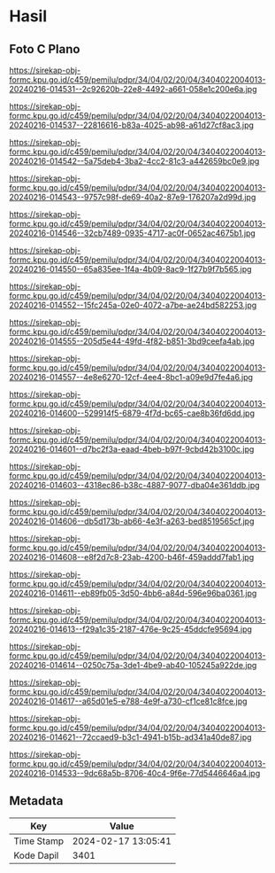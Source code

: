 # Hasil

## Foto C Plano

https://sirekap-obj-formc.kpu.go.id/c459/pemilu/pdpr/34/04/02/20/04/3404022004013-20240216-014531--2c92620b-22e8-4492-a661-058e1c200e6a.jpg

https://sirekap-obj-formc.kpu.go.id/c459/pemilu/pdpr/34/04/02/20/04/3404022004013-20240216-014537--22816616-b83a-4025-ab98-a61d27cf8ac3.jpg

https://sirekap-obj-formc.kpu.go.id/c459/pemilu/pdpr/34/04/02/20/04/3404022004013-20240216-014542--5a75deb4-3ba2-4cc2-81c3-a442659bc0e9.jpg

https://sirekap-obj-formc.kpu.go.id/c459/pemilu/pdpr/34/04/02/20/04/3404022004013-20240216-014543--9757c98f-de69-40a2-87e9-176207a2d99d.jpg

https://sirekap-obj-formc.kpu.go.id/c459/pemilu/pdpr/34/04/02/20/04/3404022004013-20240216-014546--32cb7489-0935-4717-ac0f-0652ac4675b1.jpg

https://sirekap-obj-formc.kpu.go.id/c459/pemilu/pdpr/34/04/02/20/04/3404022004013-20240216-014550--65a835ee-1f4a-4b09-8ac9-1f27b9f7b565.jpg

https://sirekap-obj-formc.kpu.go.id/c459/pemilu/pdpr/34/04/02/20/04/3404022004013-20240216-014552--15fc245a-02e0-4072-a7be-ae24bd582253.jpg

https://sirekap-obj-formc.kpu.go.id/c459/pemilu/pdpr/34/04/02/20/04/3404022004013-20240216-014555--205d5e44-49fd-4f82-b851-3bd9ceefa4ab.jpg

https://sirekap-obj-formc.kpu.go.id/c459/pemilu/pdpr/34/04/02/20/04/3404022004013-20240216-014557--4e8e6270-12cf-4ee4-8bc1-a09e9d7fe4a6.jpg

https://sirekap-obj-formc.kpu.go.id/c459/pemilu/pdpr/34/04/02/20/04/3404022004013-20240216-014600--529914f5-6879-4f7d-bc65-cae8b36fd6dd.jpg

https://sirekap-obj-formc.kpu.go.id/c459/pemilu/pdpr/34/04/02/20/04/3404022004013-20240216-014601--d7bc2f3a-eaad-4beb-b97f-9cbd42b3100c.jpg

https://sirekap-obj-formc.kpu.go.id/c459/pemilu/pdpr/34/04/02/20/04/3404022004013-20240216-014603--4318ec86-b38c-4887-9077-dba04e361ddb.jpg

https://sirekap-obj-formc.kpu.go.id/c459/pemilu/pdpr/34/04/02/20/04/3404022004013-20240216-014606--db5d173b-ab66-4e3f-a263-bed8519565cf.jpg

https://sirekap-obj-formc.kpu.go.id/c459/pemilu/pdpr/34/04/02/20/04/3404022004013-20240216-014608--e8f2d7c8-23ab-4200-b46f-459addd7fab1.jpg

https://sirekap-obj-formc.kpu.go.id/c459/pemilu/pdpr/34/04/02/20/04/3404022004013-20240216-014611--eb89fb05-3d50-4bb6-a84d-596e96ba0361.jpg

https://sirekap-obj-formc.kpu.go.id/c459/pemilu/pdpr/34/04/02/20/04/3404022004013-20240216-014613--f29a1c35-2187-476e-9c25-45ddcfe95694.jpg

https://sirekap-obj-formc.kpu.go.id/c459/pemilu/pdpr/34/04/02/20/04/3404022004013-20240216-014614--0250c75a-3de1-4be9-ab40-105245a922de.jpg

https://sirekap-obj-formc.kpu.go.id/c459/pemilu/pdpr/34/04/02/20/04/3404022004013-20240216-014617--a65d01e5-e788-4e9f-a730-cf1ce81c8fce.jpg

https://sirekap-obj-formc.kpu.go.id/c459/pemilu/pdpr/34/04/02/20/04/3404022004013-20240216-014621--72ccaed9-b3c1-4941-b15b-ad341a40de87.jpg

https://sirekap-obj-formc.kpu.go.id/c459/pemilu/pdpr/34/04/02/20/04/3404022004013-20240216-014533--9dc68a5b-8706-40c4-9f6e-77d5446646a4.jpg


## Metadata

| Key        | Value               |
| ---------- | ------------------- |
| Time Stamp | 2024-02-17 13:05:41 |
| Kode Dapil | 3401                |



